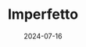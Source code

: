 ---
title: Imperfetto
address: 14 boulevard Richard Wallace, 92800 Puteaux
date: 2024-07-16
ratings:
- 5
foodtags:
- italien
- pizza
countrycodes:
- ITA
cover: IMG_4584
---